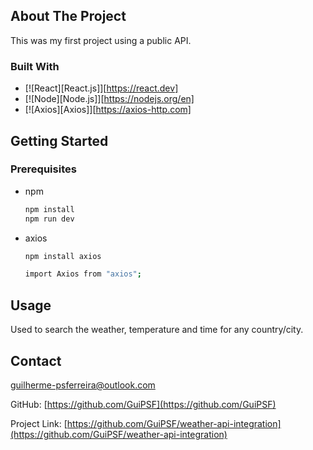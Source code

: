 <!-- ABOUT THE PROJECT -->

## About The Project

This was my first project using a public API.

### Built With

- [![React][React.js]][https://react.dev]
- [![Node][Node.js]][https://nodejs.org/en]
- [![Axios][Axios]][https://axios-http.com]

<!-- GETTING STARTED -->

## Getting Started

### Prerequisites

- npm

  ```sh
  npm install
  npm run dev
  ```

- axios

  ```sh
  npm install axios
  ```

  ```sh
  import Axios from "axios";
  ```

<!-- USAGE EXAMPLES -->

## Usage

Used to search the weather, temperature and time for any country/city.

<!-- CONTACT -->

## Contact

guilherme-psferreira@outlook.com

GitHub: [https://github.com/GuiPSF](https://github.com/GuiPSF)

Project Link: [https://github.com/GuiPSF/weather-api-integration](https://github.com/GuiPSF/weather-api-integration)

